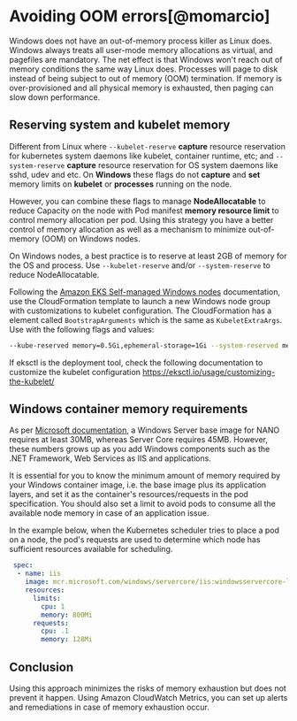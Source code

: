 # Avoiding OOM errors[@momarcio]

Windows does not have an out-of-memory process killer as Linux does. Windows always treats all user-mode memory allocations as virtual, and pagefiles are mandatory. The net effect is that Windows won't reach out of memory conditions the same way Linux does. Processes will page to disk instead of being subject to out of memory (OOM) termination. If memory is over-provisioned and all physical memory is exhausted, then paging can slow down performance.

## Reserving system and kubelet memory
Different from Linux where `--kubelet-reserve` **capture** resource reservation for kubernetes system daemons like kubelet, container runtime, etc; and `--system-reserve` **capture** resource reservation for OS system daemons like sshd, udev and etc. On **Windows** these flags do not **capture** and **set** memory limits on **kubelet** or **processes** running on the node.

However, you can combine these flags to manage **NodeAllocatable** to reduce Capacity on the node with Pod manifest **memory resource limit** to control memory allocation per pod. Using this strategy you have a better control of memory allocation as well as a mechanism to minimize out-of-memory (OOM) on Windows nodes.

On Windows nodes, a best practice is to reserve at least 2GB of memory for the OS and process. Use `--kubelet-reserve` and/or `--system-reserve` to reduce NodeAllocatable.

Following the [Amazon EKS Self-managed Windows nodes](https://docs.aws.amazon.com/eks/latest/userguide/launch-windows-workers.html) documentation, use the CloudFormation template to launch a new Windows node group with customizations to kubelet configuration. The CloudFormation has a element called `BootstrapArguments` which is the same as `KubeletExtraArgs`. Use with the following flags and values:

```bash 
--kube-reserved memory=0.5Gi,ephemeral-storage=1Gi --system-reserved memory=1.5Gi,ephemeral-storage=1Gi --eviction-hard memory.available<200Mi,nodefs.available<10%"
```

If eksctl is the deployment tool, check the following documentation to customize the kubelet configuration https://eksctl.io/usage/customizing-the-kubelet/

## Windows container memory requirements
As per [Microsoft documentation](https://docs.microsoft.com/en-us/virtualization/windowscontainers/deploy-containers/system-requirements), a Windows Server base image for NANO requires at least 30MB, whereas Server Core requires 45MB. However, these numbers grows up as you add Windows components such as the .NET Framework, Web Services as IIS and applications.

It is essential for you to know the minimum amount of memory required by your Windows container image, i.e. the base image plus its application layers, and set it as the container's resources/requests in the pod specification. You should also set a limit to avoid pods to consume all the available node memory in case of an application issue.

In the example below, when the Kubernetes scheduler tries to place a pod on a node, the pod's requests are used to determine which node has sufficient resources available for scheduling.

```yaml 
 spec:
  - name: iis
    image: mcr.microsoft.com/windows/servercore/iis:windowsservercore-ltsc2019
    resources:
      limits:
        cpu: 1
        memory: 800Mi
      requests:
        cpu: .1
        memory: 128Mi
```
## Conclusion

Using this approach minimizes the risks of memory exhaustion but does not prevent it happen. Using Amazon CloudWatch Metrics, you can set up alerts and remediations in case of memory exhaustion occur.

